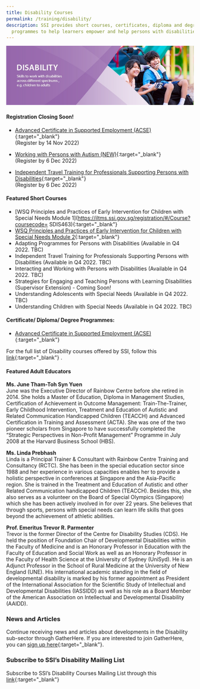```yaml
---
title: Disability Courses
permalink: /training/disability/
description: SSI provides short courses, certificates, diploma and degree
  programmes to help learners empower and help persons with disabilities.
---
```

![Social Service Institute (SSI) Singapore - Disability Care / Special Needs Courses](/images/disability-minimized2.jpg)

#### **Registration Closing Soon!**


-   [Advanced Certificate in Supported Employment (ACSE)](https://iltms.ssi.gov.sg/registration/#/Course?coursecode=SDIS8){:target="_blank"} <br> (Register by 14 Nov 2022)

-   [Working with Persons with Autism (NEW)](https://iltms.ssi.gov.sg/registration/#/Course?coursecode=SDIS87){:target="_blank"} <br> (Register by 6 Dec 2022)

-   [Independent Travel Training for Professionals Supporting Persons with Disabilities](https://iltms.ssi.gov.sg/registration/#/Course?coursecode=SDIS211){:target="_blank"} <br> (Register by 6 Dec 2022)

#### **Featured Short Courses**
-   [WSQ Principles and Practices of Early Intervention for Children with Special Needs Module 1](https://iltms.ssi.gov.sg/registration/#/Course?coursecode= SDIS463){:target="_blank"}   
-  [WSQ Principles and Practices of Early Intervention for Children with Special Needs Module 2](https://iltms.ssi.gov.sg/registration/#/Course?coursecode=SDIS83){:target="_blank"}   
-   Adapting Programmes for Persons with Disabilities (Available in Q4 2022. TBC) 
-   Independent Travel Training for Professionals Supporting Persons with Disabilities (Available in Q4 2022. TBC) 
-   Interacting and Working with Persons with Disabilities (Available in Q4 2022. TBC)   
-   Strategies for Engaging and Teaching Persons with Learning Disabilities (Supervisor Extension) - Coming Soon!
-   Understanding Adolescents with Special Needs (Available in Q4 2022. TBC)   
-   Understanding Children with Special Needs (Available in Q4 2022. TBC)

#### **Certificate/ Diploma/ Degree Programmes:**

-  [Advanced Certificate in Supported Employment (ACSE)](/training/cet-programmes/advance-certificate-in-supported-employment/){:target="_blank"}   

For the full list of Disability courses offered by SSI, follow this  [link](https://iltms.ssi.gov.sg/registration#/Course){:target="_blank"}   .

#### **Featured Adult Educators**

**Ms. June Tham-Toh Syn Yuen**  
June was the Executive Director of Rainbow Centre before she retired in 2014. She holds a Master of Education, Diploma in Management Studies, Certification of Achievement in Outcome Management: Train-The-Trainer, Early Childhood Intervention, Treatment and Education of Autistic and Related Communication Handicapped Children (TEACCH) and Advanced Certification in Training and Assessment (ACTA). She was one of the two pioneer scholars from Singapore to have successfully completed the “Strategic Perspectives in Non-Profit Management” Programme in July 2008 at the Harvard Business School (HBS).  
  
**Ms. Linda Prebhash**  
Linda is a Principal Trainer & Consultant with Rainbow Centre Training and Consultancy (RCTC). She has been in the special education sector since 1988 and her experience in various capacities enables her to provide a holistic perspective in conferences at Singapore and the Asia-Pacific region. She is trained in the Treatment and Education of Autistic and other Related Communication handicapped Children (TEACCH). Besides this, she also serves as a volunteer on the Board of Special Olympics (Singapore) which she has been actively involved in for over 22 years. She believes that through sports, persons with special needs can learn life skills that goes beyond the achievement of athletic abilities.  
  
**Prof. Emeritus Trevor R. Parmenter**  
Trevor is the former Director of the Centre for Disability Studies (CDS). He held the position of Foundation Chair of Developmental Disabilities within the Faculty of Medicine and is an Honorary Professor in Education with the Faculty of Education and Social Work as well as an Honorary Professor in the Faculty of Health Science at the University of Sydney (UniSyd). He is an Adjunct Professor in the School of Rural Medicine at the University of New England (UNE). His international academic standing in the field of developmental disability is marked by his former appointment as President of the International Association for the Scientific Study of Intellectual and Developmental Disabilities (IASSIDD) as well as his role as a Board Member of the American Association on Intellectual and Developmental Disability (AAIDD).

### **News and Articles**

Continue receiving news and articles about developments in the Disability sub-sector through GatherHere. If you are interested to join GatherHere, you can [sign up here](https://go.gov.sg/gh-signup){:target="_blank"}.

### **Subscribe to SSI’s Disability Mailing List**

Subscribe to SSI’s Disability Courses Mailing List through this [link](https://form.gov.sg/#!/62062a0f8cb95c001235e55d){:target="_blank"}